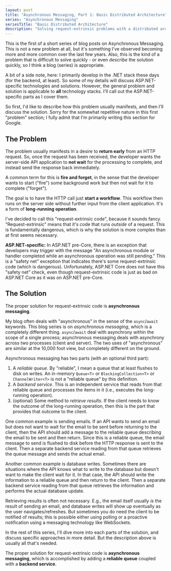 ```yaml
---
layout: post
title: "Asynchronous Messaging, Part 1: Basic Distributed Architecture"
series: "Asynchronous Messaging"
seriesTitle: "Basic Distributed Architecture"
description: "Solving request-extrinsic problems with a distributed architecture."
---
```


This is the first of a short series of blog posts on Asynchronous Messaging. This is not a new problem at all, but it's something I've observed becoming more and more common over the last few years. Also, this is the kind of a problem that is difficult to solve quickly - or even _describe_ the solution quickly, so I think a blog (series) is appropriate.

A bit of a side note, here: I primarily develop in the .NET stack these days (for the backend, at least). So some of my details will discuss ASP.NET-specific technologies and solutions. However, the general problem and solution is applicable to **all** technology stacks. I'll call out the ASP.NET-specific parts as I cover them.

So first, I'd like to describe how this problem usually manifests, and then I'll discuss the solution. Sorry for the somewhat repetitive nature in this first "problem" section; I fully admit that I'm primarily writing this section for Google.

## The Problem

The problem usually manifests in a desire to **return early** from an HTTP request. So, once the request has been received, the developer wants the server-side API application to **not wait** for the processing to complete, and instead send the response back immediately.

A common term for this is **fire and forget**, in the sense that the developer wants to start ("fire") some background work but then not wait for it to complete ("forget").

The goal is to have the HTTP call just **start a workflow**. This workflow then runs on the server side without further input from the client application. It's a form of **long-running operation**.

I've decided to call this "request-extrinsic code", because it sounds fancy. "Request-extrinsic" means that it's code that runs *outside* of a request. This is fundamentally dangerous, which is why the solution is more complex than at first seems necessary.

<div class="alert alert-info" markdown="1">
<i class="fa fa-hand-o-right fa-2x pull-left"></i>

**ASP.NET-specific:** In ASP.NET pre-Core, there is an exception that developers may trigger with the message "An asynchronous module or handler completed while an asynchronous operation was still pending." This is a "safety net" exception that indicates there's some request-extrinsic code (which is dangerous). Unfortunately, ASP.NET Core does not have this "safety net" check, even though request-extrinsic code is just as bad on ASP.NET Core as it was on ASP.NET pre-Core.
</div>

## The Solution

The proper solution for request-extrinsic code is **asynchronous messaging**.


<div class="alert alert-info" markdown="1">
<i class="fa fa-hand-o-right fa-2x pull-left"></i>

My blog often deals with "asynchronous" in the sense of the `async`/`await` keywords. This blog series is on *asynchronous messaging*, which is a completely different thing. `async`/`await` deal with asynchrony within the scope of a single process; asynchronous messaging deals with asynchrony across two processes (client and server). The two uses of "asynchronous" are similar at the 10,000 foot view, but completely different on the ground.
</div>

Asynchronous messaging has two parts (with an optional third part):

1. A *reliable queue*. By "reliable", I mean a queue that at least flushes to disk on writes. An in-memory `Queue<T>` or `BlockingCollection<T>` or `ChannelWriter<T>` is not a "reliable queue" by this definition.
1. A *backend service*. This is an independent service that reads from that reliable queue and processes the items in it (i.e., executes the long-running operation).
1. (optional) Some method to *retrieve results*. If the client needs to know the outcome of the long-running operation, then this is the part that provides that outcome to the client.

One common example is sending emails. If an API wants to send an email but does not want to wait for the email to be sent before returning to the client, then the API should add a message to the reliable queue describing the email to be sent and then return. Since this is a reliable queue, the email message to send is flushed to disk before the HTTP response is sent to the client. Then a separate backend service reading from that queue retrieves the queue message and sends the actual email.

Another common example is database writes. Sometimes there are situations where the API knows what to write to the database but doesn't want to make the client wait for it. In that case, the API should write the information to a reliable queue and then return to the client. Then a separate backend service reading from that queue retrieves the information and performs the actual database update.

Retrieving results is often not necessary. E.g., the email itself usually *is* the result of sending an email, and database writes will show up eventually as the user navigates/refreshes. But sometimes you do need the client to be notified of results; this is possible either using polling or a proactive notification using a messaging technology like WebSockets.

In the rest of this series, I'll dive more into each parts of the solution, and discuss specific approaches in more detail. But the description above is usually all that's needed.

The proper solution for request-extrinsic code is **asynchronous messaging**, which is accomplished by adding a **reliable queue** coupled with a **backend service**.
